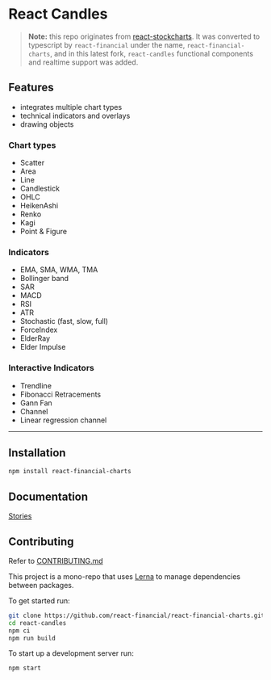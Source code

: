 # React Candles

> **Note:** this repo originates from [react-stockcharts](https://github.com/rrag/react-stockcharts). It was converted to typescript by `react-financial` under the name, `react-financial-charts`, and in this latest fork, `react-candles` functional components and realtime support was added.

## Features

-   integrates multiple chart types
-   technical indicators and overlays
-   drawing objects

### Chart types

-   Scatter
-   Area
-   Line
-   Candlestick
-   OHLC
-   HeikenAshi
-   Renko
-   Kagi
-   Point & Figure

### Indicators

-   EMA, SMA, WMA, TMA
-   Bollinger band
-   SAR
-   MACD
-   RSI
-   ATR
-   Stochastic (fast, slow, full)
-   ForceIndex
-   ElderRay
-   Elder Impulse

### Interactive Indicators

-   Trendline
-   Fibonacci Retracements
-   Gann Fan
-   Channel
-   Linear regression channel

---

## Installation

```sh
npm install react-financial-charts
```

## Documentation

[Stories](https://react-financial.github.io/react-financial-charts/)

## Contributing

Refer to [CONTRIBUTING.md](./CONTRIBUTING.md)

This project is a mono-repo that uses [Lerna](https://lerna.js.org/) to manage dependencies between packages.

To get started run:

```bash
git clone https://github.com/react-financial/react-financial-charts.git
cd react-candles
npm ci
npm run build
```

To start up a development server run:

```bash
npm start
```
